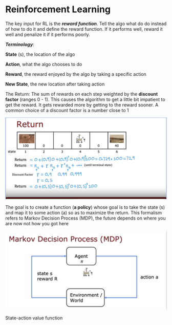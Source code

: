 # Reinforcement Learning

The key input for RL is the ***reward function***. Tell the algo what do do instead of how to do it and define the reward function. If it performs well, reward it well and penalize it if it performs poorly. 

***Terminology***:

**State** (s), the location of the algo

**Action**, what the algo chooses to do

**Reward**, the reward enjoyed by the algo by taking a specific action

**New State**, the new location after taking action

The Return: The sum of rewards on each step weighted by the **discount factor** (ranges 0 - 1). This causes the algorithm to get a little bit impatient to get the reward. It gets rewarded more by getting to the reward sooner. A common choice of a discount factor is a number close to 1

![](./assets/return_rl.png)

The goal is to create a function (**a policy**) whose goal is to take the state (s) and map it to some action (a) so as to maximize the return. This formalism refers to Markov Decision Process (MDP), the future depends on where you are now not how you got here

![](./assets/mdp.png)

State-action value function